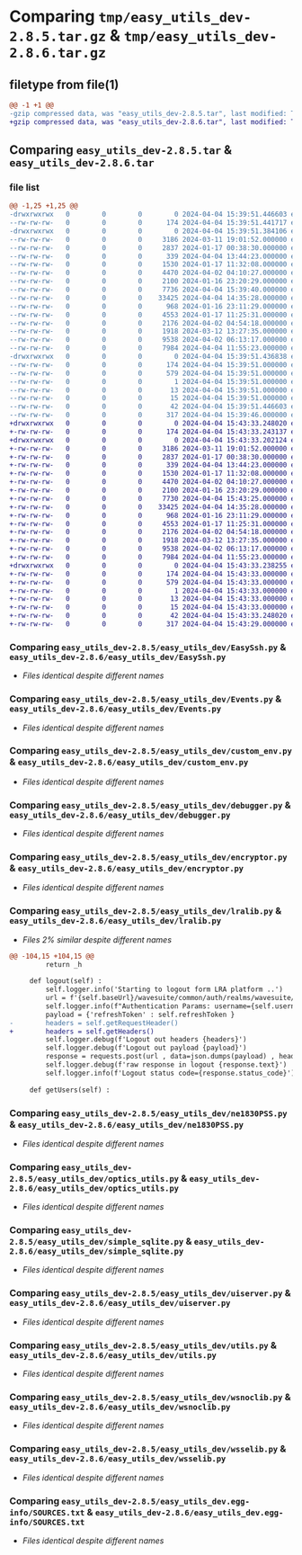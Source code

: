 # Comparing `tmp/easy_utils_dev-2.8.5.tar.gz` & `tmp/easy_utils_dev-2.8.6.tar.gz`

## filetype from file(1)

```diff
@@ -1 +1 @@
-gzip compressed data, was "easy_utils_dev-2.8.5.tar", last modified: Thu Apr  4 15:39:51 2024, max compression
+gzip compressed data, was "easy_utils_dev-2.8.6.tar", last modified: Thu Apr  4 15:43:33 2024, max compression
```

## Comparing `easy_utils_dev-2.8.5.tar` & `easy_utils_dev-2.8.6.tar`

### file list

```diff
@@ -1,25 +1,25 @@
-drwxrwxrwx   0        0        0        0 2024-04-04 15:39:51.446603 easy_utils_dev-2.8.5/
--rw-rw-rw-   0        0        0      174 2024-04-04 15:39:51.441717 easy_utils_dev-2.8.5/PKG-INFO
-drwxrwxrwx   0        0        0        0 2024-04-04 15:39:51.384106 easy_utils_dev-2.8.5/easy_utils_dev/
--rw-rw-rw-   0        0        0     3186 2024-03-11 19:01:52.000000 easy_utils_dev-2.8.5/easy_utils_dev/EasySsh.py
--rw-rw-rw-   0        0        0     2837 2024-01-17 00:38:30.000000 easy_utils_dev-2.8.5/easy_utils_dev/Events.py
--rw-rw-rw-   0        0        0      339 2024-04-04 13:44:23.000000 easy_utils_dev-2.8.5/easy_utils_dev/__init__.py
--rw-rw-rw-   0        0        0     1530 2024-01-17 11:32:08.000000 easy_utils_dev-2.8.5/easy_utils_dev/custom_env.py
--rw-rw-rw-   0        0        0     4470 2024-04-02 04:10:27.000000 easy_utils_dev-2.8.5/easy_utils_dev/debugger.py
--rw-rw-rw-   0        0        0     2100 2024-01-16 23:20:29.000000 easy_utils_dev-2.8.5/easy_utils_dev/encryptor.py
--rw-rw-rw-   0        0        0     7736 2024-04-04 15:39:40.000000 easy_utils_dev-2.8.5/easy_utils_dev/lralib.py
--rw-rw-rw-   0        0        0    33425 2024-04-04 14:35:28.000000 easy_utils_dev-2.8.5/easy_utils_dev/ne1830PSS.py
--rw-rw-rw-   0        0        0      968 2024-01-16 23:11:29.000000 easy_utils_dev-2.8.5/easy_utils_dev/optics_utils.py
--rw-rw-rw-   0        0        0     4553 2024-01-17 11:25:31.000000 easy_utils_dev-2.8.5/easy_utils_dev/simple_sqlite.py
--rw-rw-rw-   0        0        0     2176 2024-04-02 04:54:18.000000 easy_utils_dev-2.8.5/easy_utils_dev/uiserver.py
--rw-rw-rw-   0        0        0     1918 2024-03-12 13:27:35.000000 easy_utils_dev-2.8.5/easy_utils_dev/utils.py
--rw-rw-rw-   0        0        0     9538 2024-04-02 06:13:17.000000 easy_utils_dev-2.8.5/easy_utils_dev/wsnoclib.py
--rw-rw-rw-   0        0        0     7984 2024-04-04 11:55:23.000000 easy_utils_dev-2.8.5/easy_utils_dev/wsselib.py
-drwxrwxrwx   0        0        0        0 2024-04-04 15:39:51.436838 easy_utils_dev-2.8.5/easy_utils_dev.egg-info/
--rw-rw-rw-   0        0        0      174 2024-04-04 15:39:51.000000 easy_utils_dev-2.8.5/easy_utils_dev.egg-info/PKG-INFO
--rw-rw-rw-   0        0        0      579 2024-04-04 15:39:51.000000 easy_utils_dev-2.8.5/easy_utils_dev.egg-info/SOURCES.txt
--rw-rw-rw-   0        0        0        1 2024-04-04 15:39:51.000000 easy_utils_dev-2.8.5/easy_utils_dev.egg-info/dependency_links.txt
--rw-rw-rw-   0        0        0       13 2024-04-04 15:39:51.000000 easy_utils_dev-2.8.5/easy_utils_dev.egg-info/requires.txt
--rw-rw-rw-   0        0        0       15 2024-04-04 15:39:51.000000 easy_utils_dev-2.8.5/easy_utils_dev.egg-info/top_level.txt
--rw-rw-rw-   0        0        0       42 2024-04-04 15:39:51.446603 easy_utils_dev-2.8.5/setup.cfg
--rw-rw-rw-   0        0        0      317 2024-04-04 15:39:46.000000 easy_utils_dev-2.8.5/setup.py
+drwxrwxrwx   0        0        0        0 2024-04-04 15:43:33.248020 easy_utils_dev-2.8.6/
+-rw-rw-rw-   0        0        0      174 2024-04-04 15:43:33.243137 easy_utils_dev-2.8.6/PKG-INFO
+drwxrwxrwx   0        0        0        0 2024-04-04 15:43:33.202124 easy_utils_dev-2.8.6/easy_utils_dev/
+-rw-rw-rw-   0        0        0     3186 2024-03-11 19:01:52.000000 easy_utils_dev-2.8.6/easy_utils_dev/EasySsh.py
+-rw-rw-rw-   0        0        0     2837 2024-01-17 00:38:30.000000 easy_utils_dev-2.8.6/easy_utils_dev/Events.py
+-rw-rw-rw-   0        0        0      339 2024-04-04 13:44:23.000000 easy_utils_dev-2.8.6/easy_utils_dev/__init__.py
+-rw-rw-rw-   0        0        0     1530 2024-01-17 11:32:08.000000 easy_utils_dev-2.8.6/easy_utils_dev/custom_env.py
+-rw-rw-rw-   0        0        0     4470 2024-04-02 04:10:27.000000 easy_utils_dev-2.8.6/easy_utils_dev/debugger.py
+-rw-rw-rw-   0        0        0     2100 2024-01-16 23:20:29.000000 easy_utils_dev-2.8.6/easy_utils_dev/encryptor.py
+-rw-rw-rw-   0        0        0     7730 2024-04-04 15:43:25.000000 easy_utils_dev-2.8.6/easy_utils_dev/lralib.py
+-rw-rw-rw-   0        0        0    33425 2024-04-04 14:35:28.000000 easy_utils_dev-2.8.6/easy_utils_dev/ne1830PSS.py
+-rw-rw-rw-   0        0        0      968 2024-01-16 23:11:29.000000 easy_utils_dev-2.8.6/easy_utils_dev/optics_utils.py
+-rw-rw-rw-   0        0        0     4553 2024-01-17 11:25:31.000000 easy_utils_dev-2.8.6/easy_utils_dev/simple_sqlite.py
+-rw-rw-rw-   0        0        0     2176 2024-04-02 04:54:18.000000 easy_utils_dev-2.8.6/easy_utils_dev/uiserver.py
+-rw-rw-rw-   0        0        0     1918 2024-03-12 13:27:35.000000 easy_utils_dev-2.8.6/easy_utils_dev/utils.py
+-rw-rw-rw-   0        0        0     9538 2024-04-02 06:13:17.000000 easy_utils_dev-2.8.6/easy_utils_dev/wsnoclib.py
+-rw-rw-rw-   0        0        0     7984 2024-04-04 11:55:23.000000 easy_utils_dev-2.8.6/easy_utils_dev/wsselib.py
+drwxrwxrwx   0        0        0        0 2024-04-04 15:43:33.238255 easy_utils_dev-2.8.6/easy_utils_dev.egg-info/
+-rw-rw-rw-   0        0        0      174 2024-04-04 15:43:33.000000 easy_utils_dev-2.8.6/easy_utils_dev.egg-info/PKG-INFO
+-rw-rw-rw-   0        0        0      579 2024-04-04 15:43:33.000000 easy_utils_dev-2.8.6/easy_utils_dev.egg-info/SOURCES.txt
+-rw-rw-rw-   0        0        0        1 2024-04-04 15:43:33.000000 easy_utils_dev-2.8.6/easy_utils_dev.egg-info/dependency_links.txt
+-rw-rw-rw-   0        0        0       13 2024-04-04 15:43:33.000000 easy_utils_dev-2.8.6/easy_utils_dev.egg-info/requires.txt
+-rw-rw-rw-   0        0        0       15 2024-04-04 15:43:33.000000 easy_utils_dev-2.8.6/easy_utils_dev.egg-info/top_level.txt
+-rw-rw-rw-   0        0        0       42 2024-04-04 15:43:33.248020 easy_utils_dev-2.8.6/setup.cfg
+-rw-rw-rw-   0        0        0      317 2024-04-04 15:43:29.000000 easy_utils_dev-2.8.6/setup.py
```

### Comparing `easy_utils_dev-2.8.5/easy_utils_dev/EasySsh.py` & `easy_utils_dev-2.8.6/easy_utils_dev/EasySsh.py`

 * *Files identical despite different names*

### Comparing `easy_utils_dev-2.8.5/easy_utils_dev/Events.py` & `easy_utils_dev-2.8.6/easy_utils_dev/Events.py`

 * *Files identical despite different names*

### Comparing `easy_utils_dev-2.8.5/easy_utils_dev/custom_env.py` & `easy_utils_dev-2.8.6/easy_utils_dev/custom_env.py`

 * *Files identical despite different names*

### Comparing `easy_utils_dev-2.8.5/easy_utils_dev/debugger.py` & `easy_utils_dev-2.8.6/easy_utils_dev/debugger.py`

 * *Files identical despite different names*

### Comparing `easy_utils_dev-2.8.5/easy_utils_dev/encryptor.py` & `easy_utils_dev-2.8.6/easy_utils_dev/encryptor.py`

 * *Files identical despite different names*

### Comparing `easy_utils_dev-2.8.5/easy_utils_dev/lralib.py` & `easy_utils_dev-2.8.6/easy_utils_dev/lralib.py`

 * *Files 2% similar despite different names*

```diff
@@ -104,15 +104,15 @@
         return _h
 
     def logout(self) :
         self.logger.info('Starting to logout form LRA platform ..')
         url = f'{self.baseUrl}/wavesuite/common/auth/realms/wavesuite/protocol/openid-connect/logout'
         self.logger.info(f"Authentication Params: username={self.username}.")
         payload = {'refreshToken' : self.refreshToken }
-        headers = self.getRequestHeader()
+        headers = self.getHeaders()
         self.logger.debug(f'Logout out headers {headers}')
         self.logger.debug(f'Logout out payload {payload}')
         response = requests.post(url , data=json.dumps(payload) , headers=headers , verify=False)
         self.logger.debug(f'raw response in logout {response.text}')
         self.logger.info(f'Logout status code={response.status_code}')
 
     def getUsers(self) :
```

### Comparing `easy_utils_dev-2.8.5/easy_utils_dev/ne1830PSS.py` & `easy_utils_dev-2.8.6/easy_utils_dev/ne1830PSS.py`

 * *Files identical despite different names*

### Comparing `easy_utils_dev-2.8.5/easy_utils_dev/optics_utils.py` & `easy_utils_dev-2.8.6/easy_utils_dev/optics_utils.py`

 * *Files identical despite different names*

### Comparing `easy_utils_dev-2.8.5/easy_utils_dev/simple_sqlite.py` & `easy_utils_dev-2.8.6/easy_utils_dev/simple_sqlite.py`

 * *Files identical despite different names*

### Comparing `easy_utils_dev-2.8.5/easy_utils_dev/uiserver.py` & `easy_utils_dev-2.8.6/easy_utils_dev/uiserver.py`

 * *Files identical despite different names*

### Comparing `easy_utils_dev-2.8.5/easy_utils_dev/utils.py` & `easy_utils_dev-2.8.6/easy_utils_dev/utils.py`

 * *Files identical despite different names*

### Comparing `easy_utils_dev-2.8.5/easy_utils_dev/wsnoclib.py` & `easy_utils_dev-2.8.6/easy_utils_dev/wsnoclib.py`

 * *Files identical despite different names*

### Comparing `easy_utils_dev-2.8.5/easy_utils_dev/wsselib.py` & `easy_utils_dev-2.8.6/easy_utils_dev/wsselib.py`

 * *Files identical despite different names*

### Comparing `easy_utils_dev-2.8.5/easy_utils_dev.egg-info/SOURCES.txt` & `easy_utils_dev-2.8.6/easy_utils_dev.egg-info/SOURCES.txt`

 * *Files identical despite different names*

